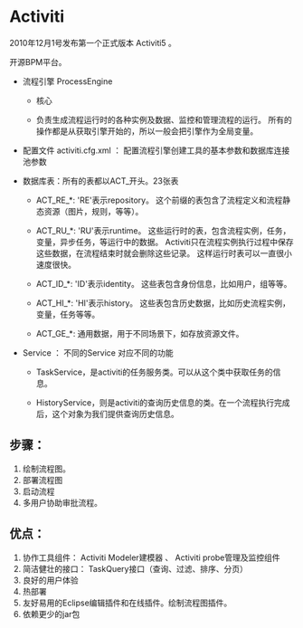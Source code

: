 # Activiti

2010年12月1号发布第一个正式版本 Activiti5 。

开源BPM平台。


-  流程引擎 ProcessEngine

   - 核心
   
   - 负责生成流程运行时的各种实例及数据、监控和管理流程的运行。
     所有的操作都是从获取引擎开始的，所以一般会把引擎作为全局变量。

- 配置文件 activiti.cfg.xml ： 配置流程引擎创建工具的基本参数和数据库连接池参数

- 数据库表：所有的表都以ACT_开头。23张表

    - ACT_RE_*: 'RE'表示repository。 这个前缀的表包含了流程定义和流程静态资源（图片，规则，等等）。

    - ACT_RU_*: 'RU'表示runtime。 这些运行时的表，包含流程实例，任务，变量，异步任务，等运行中的数据。 Activiti只在流程实例执行过程中保存这些数据，在流程结束时就会删除这些记录。 这样运行时表可以一直很小速度很快。

    - ACT_ID_*: 'ID'表示identity。 这些表包含身份信息，比如用户，组等等。

    - ACT_HI_*: 'HI'表示history。 这些表包含历史数据，比如历史流程实例，变量，任务等等。

    - ACT_GE_*: 通用数据，用于不同场景下，如存放资源文件。
    
- Service ： 不同的Service 对应不同的功能

    - TaskService，是activiti的任务服务类。可以从这个类中获取任务的信息。
      
    - HistoryService，则是activiti的查询历史信息的类。在一个流程执行完成后，这个对象为我们提供查询历史信息。    

     

## 步骤：
1. 绘制流程图。   
2. 部署流程图
3. 启动流程
4. 多用户协助审批流程。

## 优点：
1. 协作工具组件： Activiti Modeler建模器 、 Activiti probe管理及监控组件
2. 简洁健壮的接口： TaskQuery接口（查询、过滤、排序、分页）
3. 良好的用户体验
4. 热部署
5. 友好易用的Eclipse编辑插件和在线插件。绘制流程图插件。
6. 依赖更少的jar包
